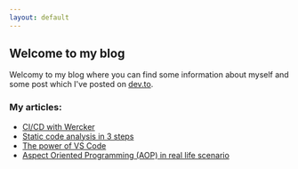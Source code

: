 ```yaml
---
layout: default
---
```


## Welcome to my blog

Welcomy to my blog where you can find some information about myself and some post which I've posted on [dev.to](https://dev.to/rafalpienkowski).

### My articles:

- [CI/CD with Wercker](/posts/2018/03/CI-CD-with-Wercker)
- [Static code analysis in 3 steps](/posts/2017/12/static-code-analysis-in-3-steps)
- [The power of VS Code](/posts/2017/12/the-power-of-vs-code)
- [Aspect Oriented Programming (AOP) in real life scenario](/posts/2017/12/aop-in-real-life-scenario)
